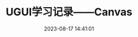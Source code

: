 ---
title: UGUI学习记录——Canvas
tags:
  - UGUI
abbrlink: 723d2ba
date: 2023-08-17 14:41:01
categories:
cover: https://www.notion.so/images/page-cover/woodcuts_15.jpg
description:
swiper_index:
sticky:
---